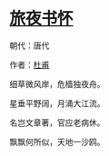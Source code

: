 # [旅夜书怀](http://so.gushiwen.org/view_11187.aspx)

朝代：唐代

作者：[杜甫](http://so.gushiwen.org/author_474.aspx)

细草微风岸，危樯独夜舟。

星垂平野阔，月涌大江流。

名岂文章著，官应老病休。

飘飘何所似，天地一沙鸥。

